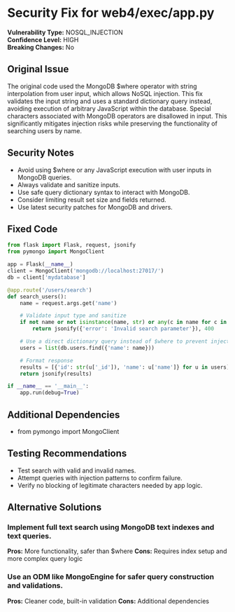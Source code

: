 # Security Fix for web4/exec/app.py

**Vulnerability Type:** NOSQL_INJECTION  
**Confidence Level:** HIGH  
**Breaking Changes:** No

## Original Issue
The original code used the MongoDB $where operator with string interpolation from user input, which allows NoSQL injection.
This fix validates the input string and uses a standard dictionary query instead, avoiding execution of arbitrary JavaScript within the database.
Special characters associated with MongoDB operators are disallowed in input.
This significantly mitigates injection risks while preserving the functionality of searching users by name.

## Security Notes
- Avoid using $where or any JavaScript execution with user inputs in MongoDB queries.
- Always validate and sanitize inputs.
- Use safe query dictionary syntax to interact with MongoDB.
- Consider limiting result set size and fields returned.
- Use latest security patches for MongoDB and drivers.

## Fixed Code
```py
from flask import Flask, request, jsonify
from pymongo import MongoClient

app = Flask(__name__)
client = MongoClient('mongodb://localhost:27017/')
db = client['mydatabase']

@app.route('/users/search')
def search_users():
    name = request.args.get('name')

    # Validate input type and sanitize
    if not name or not isinstance(name, str) or any(c in name for c in ['$', '{', '}', '[', ']']):
        return jsonify({'error': 'Invalid search parameter'}), 400

    # Use a direct dictionary query instead of $where to prevent injection
    users = list(db.users.find({'name': name}))

    # Format response
    results = [{'id': str(u['_id']), 'name': u['name']} for u in users]
    return jsonify(results)

if __name__ == '__main__':
    app.run(debug=True)

```

## Additional Dependencies
- from pymongo import MongoClient

## Testing Recommendations
- Test search with valid and invalid names.
- Attempt queries with injection patterns to confirm failure.
- Verify no blocking of legitimate characters needed by app logic.

## Alternative Solutions

### Implement full text search using MongoDB text indexes and text queries.
**Pros:** More functionality, safer than $where
**Cons:** Requires index setup and more complex query logic

### Use an ODM like MongoEngine for safer query construction and validations.
**Pros:** Cleaner code, built-in validation
**Cons:** Additional dependencies

